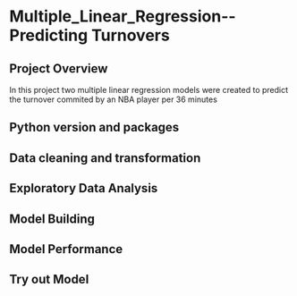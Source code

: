# Multiple_Linear_Regression-- Predicting Turnovers 

## Project Overview
 In this project two multiple linear regression models were created to predict the turnover commited by an NBA player per 36 minutes

## Python version and packages 

## Data cleaning and transformation

## Exploratory Data Analysis

## Model Building 

## Model Performance 

## Try out Model 
